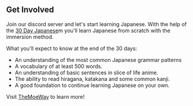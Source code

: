 ## Get Involved

Join our discord server and let's start learning Japanese. With the help of the [30 Day Japanese](https://learnjapanese.moe/routine/)m you'll learn Japanese from scratch with the immersion method. 

What you'll expect to know at the end of the 30 days:

- An understanding of the most common Japanese grammar patterns
- A vocabulary of at least 500 words.
- An understanding of basic sentences in slice of life anime.
- The ability to read hiragana, katakana and some common kanji.
- A good foundation to continue learning Japanese on your own.

Visit [TheMoeWay](https://learnjapanese.moe/) to learn more!
